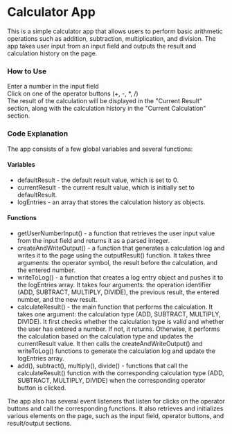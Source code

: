 # Calculator App

This is a simple calculator app that allows users to perform basic arithmetic operations such as addition, subtraction, multiplication, and division. The app takes user input from an input field and outputs the result and calculation history on the page.

### How to Use

Enter a number in the input field  
Click on one of the operator buttons (+, -, *, /)  
The result of the calculation will be displayed in the "Current Result" section, along with the calculation history in the "Current Calculation" section.  

### Code Explanation

The app consists of a few global variables and several functions:

#### Variables

- defaultResult - the default result value, which is set to 0.  
- currentResult - the current result value, which is initially set to defaultResult.  
- logEntries - an array that stores the calculation history as objects.  

#### Functions

- getUserNumberInput() - a function that retrieves the user input value from the input field and returns it as a parsed integer.  
- createAndWriteOutput() - a function that generates a calculation log and writes it to the page using the outputResult() function. It takes three arguments: the operator symbol, the result before the calculation, and the entered number.  
- writeToLog() - a function that creates a log entry object and pushes it to the logEntries array. It takes four arguments: the operation identifier (ADD, SUBTRACT, MULTIPLY, DIVIDE), the previous result, the entered number, and the new result.  
- calculateResult() - the main function that performs the calculation. It takes one argument: the calculation type (ADD, SUBTRACT, MULTIPLY, DIVIDE). It first checks whether the calculation type is valid and whether the user has entered a number. If not, it returns. Otherwise, it performs the calculation based on the calculation type and updates the currentResult value. It then calls the createAndWriteOutput() and writeToLog() functions to generate the calculation log and update the logEntries array.  
- add(), subtract(), multiply(), divide() - functions that call the calculateResult() function with the corresponding calculation type (ADD, SUBTRACT, MULTIPLY, DIVIDE) when the corresponding operator button is clicked.

The app also has several event listeners that listen for clicks on the operator buttons and call the corresponding functions. It also retrieves and initializes various elements on the page, such as the input field, operator buttons, and result/output sections.
